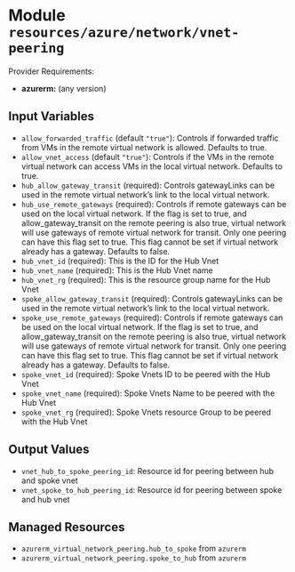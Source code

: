
# Module `resources/azure/network/vnet-peering`

Provider Requirements:
* **azurerm:** (any version)

## Input Variables
* `allow_forwarded_traffic` (default `"true"`): Controls if forwarded traffic from VMs in the remote virtual network is allowed. Defaults to true.
* `allow_vnet_access` (default `"true"`): Controls if the VMs in the remote virtual network can access VMs in the local virtual network. Defaults to true.
* `hub_allow_gateway_transit` (required): Controls gatewayLinks can be used in the remote virtual network’s link to the local virtual network.
* `hub_use_remote_gateways` (required): Controls if remote gateways can be used on the local virtual network. If the flag is set to true, and allow_gateway_transit on the remote peering is also true, virtual network will use gateways of remote virtual network for transit. Only one peering can have this flag set to true. This flag cannot be set if virtual network already has a gateway. Defaults to false.
* `hub_vnet_id` (required): This is the ID for the Hub Vnet
* `hub_vnet_name` (required): This is the Hub Vnet name
* `hub_vnet_rg` (required): This is the resource group name for the Hub Vnet
* `spoke_allow_gateway_transit` (required): Controls gatewayLinks can be used in the remote virtual network’s link to the local virtual network.
* `spoke_use_remote_gateways` (required): Controls if remote gateways can be used on the local virtual network. If the flag is set to true, and allow_gateway_transit on the remote peering is also true, virtual network will use gateways of remote virtual network for transit. Only one peering can have this flag set to true. This flag cannot be set if virtual network already has a gateway. Defaults to false.
* `spoke_vnet_id` (required): Spoke Vnets ID to be peered with the Hub Vnet
* `spoke_vnet_name` (required): Spoke Vnets Name to be peered with the Hub Vnet
* `spoke_vnet_rg` (required): Spoke Vnets resource Group to be peered with the Hub Vnet

## Output Values
* `vnet_hub_to_spoke_peering_id`: Resource id for peering between hub and spoke vnet
* `vnet_spoke_to_hub_peering_id`: Resource id for peering between spoke and hub vnet

## Managed Resources
* `azurerm_virtual_network_peering.hub_to_spoke` from `azurerm`
* `azurerm_virtual_network_peering.spoke_to_hub` from `azurerm`

